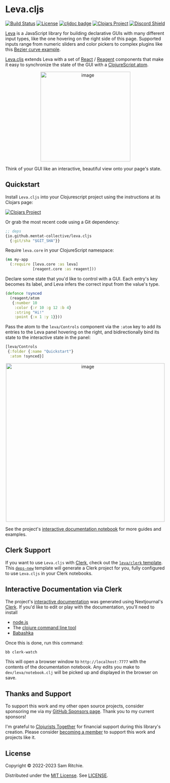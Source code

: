# Leva.cljs

[![Build Status][build-status]][build-status-url]
[![License][license]][license-url]
[![cljdoc badge][cljdoc]][cljdoc-url]
[![Clojars Project][clojars]][clojars-url]
[![Discord Shield][discord]][discord-url]

[Leva][leva-url] is a JavaScript library for building declarative GUIs with many
different input types, like the one hovering on the right side of this page.
Supported inputs range from numeric sliders and color pickers to complex plugins
like this [Bezier curve
example](https://leva.pmnd.rs/?path=/story/plugins-bezier--default-bezier).

[Leva.cljs][github-url] extends Leva with a set of [React][react-url] /
[Reagent][reagent-url] components that make it easy to synchronize the state of
the GUI with a [ClojureScript atom](https://clojure.org/reference/atoms).

<p align="center">
  <img width="283" alt="image" src="https://user-images.githubusercontent.com/69635/211684081-b28bb03e-c6fe-43a3-ad9b-f802901667bb.png">
</p>

Think of your GUI like an interactive, beautiful view onto your page's state.

## Quickstart

Install `Leva.cljs` into your Clojurescript project using the instructions at
its Clojars page:

[![Clojars Project][clojars]][clojars-url]

Or grab the most recent code using a Git dependency:

```clj
;; deps
{io.github.mentat-collective/leva.cljs
  {:git/sha "$GIT_SHA"}}
```

Require `leva.core` in your ClojureScript namespace:

```clj
(ns my-app
  (:require [leva.core :as leva]
            [reagent.core :as reagent]))
```

Declare some state that you'd like to control with a GUI. Each entry's key
becomes its label, and Leva infers the correct input from the value's type.

```clj
(defonce !synced
  (reagent/atom
   {:number 10
    :color {:r 10 :g 12 :b 4}
    :string "Hi!"
    :point {:x 1 :y 1}}))
```

Pass the atom to the `leva/Controls` component via the `:atom` key to add its
entries to the Leva panel hovering on the right, and bidirectionally bind its
state to the interactive state in the panel:

```clj
[leva/Controls
 {:folder {:name "Quickstart"}
  :atom !synced}]
```

<p align="center">
  <img width="500" alt="image" src="https://user-images.githubusercontent.com/69635/211684473-cb933085-4a33-41c6-aeab-d95051257501.gif">
</p>

See the project's [interactive documentation notebook](https://leva.mentat.org)
for more guides and examples.

## Clerk Support

If you want to use `Leva.cljs` with [Clerk][clerk-url], check out the
[`leva/clerk` template][leva-clerk-template-url]. This
[`deps-new`][deps-new-url] template will generate a Clerk project for you, fully
configured to use `Leva.cljs` in your Clerk notebooks.

## Interactive Documentation via Clerk

The project's [interactive documentation](https://leva.mentat.org) was generated
using Nextjournal's [Clerk][clerk-url]. If you'd like to edit or play with the
documentation, you'll need to install

- [node.js](https://nodejs.org/en/)
- The [clojure command line tool](https://clojure.org/guides/install_clojure)
- [Babashka](https://github.com/babashka/babashka#installation)

Once this is done, run this command:

```sh
bb clerk-watch
```

This will open a browser window to `http://localhost:7777` with the contents
of the documentation notebook. Any edits you make to `dev/leva/notebook.clj`
will be picked up and displayed in the browser on save.

## Thanks and Support

To support this work and my other open source projects, consider sponsoring me
via my [GitHub Sponsors page](https://github.com/sponsors/sritchie). Thank you
to my current sponsors!

I'm grateful to [Clojurists Together](https://www.clojuriststogether.org/) for
financial support during this library's creation. Please consider [becoming a
member](https://www.clojuriststogether.org/developers/) to support this work and
projects like it.

## License

Copyright © 2022-2023 Sam Ritchie.

Distributed under the [MIT License](LICENSE). See [LICENSE](LICENSE).

[build-status-url]: https://github.com/mentat-collective/leva.cljs/actions/workflows/kondo.yml
[build-status]: https://github.com/mentat-collective/leva.cljs/actions/workflows/kondo.yml/badge.svg?branch=main
[cljdoc-url]: https://cljdoc.org/d/org.mentat/leva.cljs/CURRENT
[cljdoc]: https://cljdoc.org/badge/org.mentat/leva.cljs
[clojars-url]: https://clojars.org/org.mentat/leva.cljs
[clojars]: https://img.shields.io/clojars/v/org.mentat/leva.cljs.svg
[discord-url]: https://discord.gg/hsRBqGEeQ4
[discord]: https://img.shields.io/discord/731131562002743336?style=flat&colorA=000000&colorB=000000&label=&logo=discord
[license-url]: LICENSE
[license]: https://img.shields.io/badge/license-MIT-brightgreen.svg
[github-url]: https://github.com/mentat-collective/leva.cljs
[leva-url]: https://github.com/pmndrs/leva
[react-url]: https://reactjs.org/
[reagent-url]: https://reagent-project.github.io/
[deps-new-url]: https://github.com/seancorfield/deps-new
[leva-clerk-template-url]: https://github.com/mentat-collective/leva.cljs/tree/main/resources/leva/clerk
[clerk-url]: https://clerk.vision
